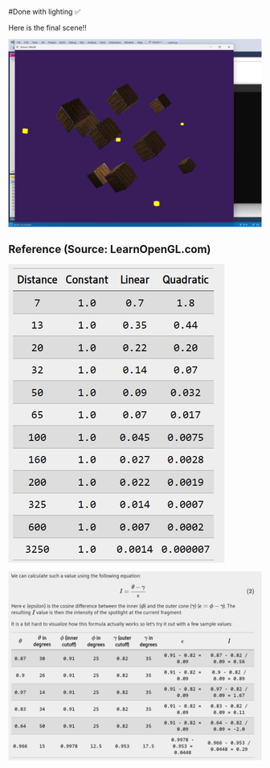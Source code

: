 #Done with lighting ✅

Here is the final scene!!

![alt text](<Screenshot 2025-04-13 163823.png>)


## Reference (Source: LearnOpenGL.com)
![alt text](image-1.png)

![alt text](image-2.png)

